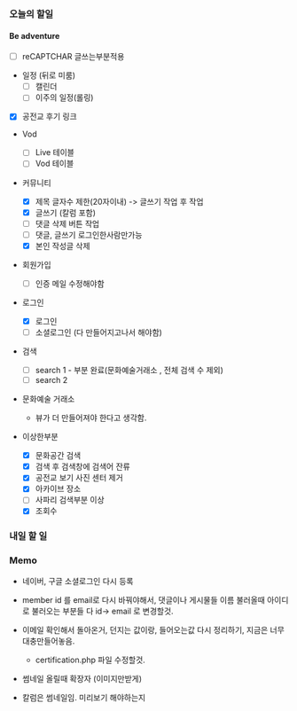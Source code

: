 ### 오늘의 할일

#### Be adventure

- [ ] reCAPTCHAR 글쓰는부분적용

- 일정 (뒤로 미룸)
    - [ ] 캘린더
    - [ ] 이주의 일정(롤링)

- [x] 공전교 후기 링크

- Vod
    - [ ] Live 테이블
    - [ ] Vod 테이블

- 커뮤니티
    - [x] 제목 글자수 제한(20자이내) -> 글쓰기 작업 후 작업
    - [x] 글쓰기 (칼럼 포함)
    - [ ] 댓글 삭제 버튼 작업
    - [ ] 댓글, 글쓰기 로그인한사람만가능
    - [x] 본인 작성글 삭제

- 회원가입
    - [ ] 인증 메일 수정해야함

- 로그인
    - [x] 로그인
    - [ ] 소셜로그인 (다 만들어지고나서 해야함)

- 검색
    - [ ] search 1 - 부분 완료(문화예술거래소 , 전체 검색 수  제외)
    - [ ] search 2

- 문화예술 거래소
    - 뷰가 더 만들어져야 한다고 생각함.

- 이상한부분
    - [x] 문화공간 검색
    - [x] 검색 후 검색창에 검색어 잔류
    - [x] 공전교 보기 사진 센터 제거
    - [x] 아카이브 장소
    - [ ] 사파리 검색부분 이상
    - [x] 조회수

### 내일 할 일


### Memo

- 네이버, 구글 소셜로그인 다시 등록

- member id 를 email로 다시 바꿔야해서, 
    댓글이나 게시물들 이름 불러올때 아이디로 불러오는 부분들 다 id-> email 로 변경할것.

- 이메일 확인해서 돌아온거, 던지는 값이랑, 들어오는값 다시 정리하기, 지금은 너무 대충만들어놓음.
    - certification.php 파일 수정할것.

- 썸네일 올릴때 확장자 (이미지만받게)

- 칼럼은 썸네일임. 미리보기 해야하는지